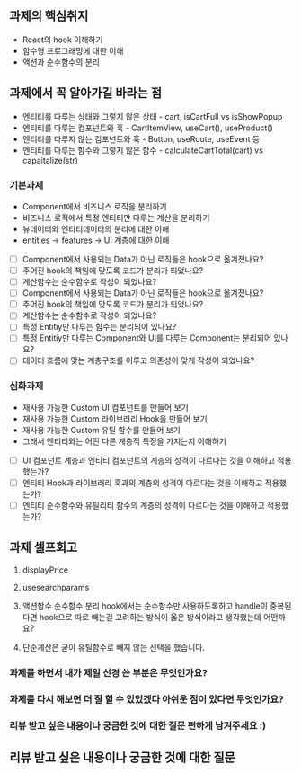 ## 과제의 핵심취지

- React의 hook 이해하기
- 함수형 프로그래밍에 대한 이해
- 액션과 순수함수의 분리

## 과제에서 꼭 알아가길 바라는 점

- 엔티티를 다루는 상태와 그렇지 않은 상태 - cart, isCartFull vs isShowPopup
- 엔티티를 다루는 컴포넌트와 훅 - CartItemView, useCart(), useProduct()
- 엔티티를 다루지 않는 컴포넌트와 훅 - Button, useRoute, useEvent 등
- 엔티티를 다루는 함수와 그렇지 않은 함수 - calculateCartTotal(cart) vs capaitalize(str)

### 기본과제

- Component에서 비즈니스 로직을 분리하기
- 비즈니스 로직에서 특정 엔티티만 다루는 계산을 분리하기
- 뷰데이터와 엔티티데이터의 분리에 대한 이해
- entities -> features -> UI 계층에 대한 이해

- [ ] Component에서 사용되는 Data가 아닌 로직들은 hook으로 옮겨졌나요?
- [ ] 주어진 hook의 책임에 맞도록 코드가 분리가 되었나요?
- [ ] 계산함수는 순수함수로 작성이 되었나요?
- [ ] Component에서 사용되는 Data가 아닌 로직들은 hook으로 옮겨졌나요?
- [ ] 주어진 hook의 책임에 맞도록 코드가 분리가 되었나요?
- [ ] 계산함수는 순수함수로 작성이 되었나요?
- [ ] 특정 Entitiy만 다루는 함수는 분리되어 있나요?
- [ ] 특정 Entitiy만 다루는 Component와 UI를 다루는 Component는 분리되어 있나요?
- [ ] 데이터 흐름에 맞는 계층구조를 이루고 의존성이 맞게 작성이 되었나요?

### 심화과제

- 재사용 가능한 Custom UI 컴포넌트를 만들어 보기
- 재사용 가능한 Custom 라이브러리 Hook을 만들어 보기
- 재사용 가능한 Custom 유틸 함수를 만들어 보기
- 그래서 엔티티와는 어떤 다른 계층적 특징을 가지는지 이해하기

- [ ] UI 컴포넌트 계층과 엔티티 컴포넌트의 계층의 성격이 다르다는 것을 이해하고 적용했는가?
- [ ] 엔티티 Hook과 라이브러리 훅과의 계층의 성격이 다르다는 것을 이해하고 적용했는가?
- [ ] 엔티티 순수함수와 유틸리티 함수의 계층의 성격이 다르다는 것을 이해하고 적용했는가?

## 과제 셀프회고

<!-- 과제에 대한 회고를 작성해주세요 -->

1. displayPrice
2. usesearchparams
3. 액션함수 순수함수 분리
   hook에서는 순수함수만 사용하도록하고
   handle이 중복된다면 hook으로 따로 빼는걸 고려하는 방식이 옳은 방식이라고 생각했는데 어떤까요?

4. 단순계산은 굳이 유틸함수로 빼지 않는 선택을 했습니다.

### 과제를 하면서 내가 제일 신경 쓴 부분은 무엇인가요?

### 과제를 다시 해보면 더 잘 할 수 있었겠다 아쉬운 점이 있다면 무엇인가요?

### 리뷰 받고 싶은 내용이나 궁금한 것에 대한 질문 편하게 남겨주세요 :)

## 리뷰 받고 싶은 내용이나 궁금한 것에 대한 질문
